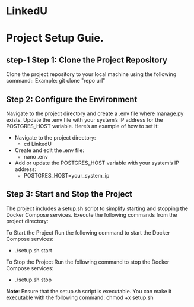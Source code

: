# LinkedU
# Project Setup Guie.
## step-1 Step 1: Clone the Project Repository
Clone the project repository to your local machine using the following command::
Example: git clone "repo url"


## Step 2: Configure the Environment
Navigate to the project directory and create a .env file where manage.py exists. Update the .env file with your system’s IP address for the POSTGRES_HOST variable. Here’s an example of how to set it:
  - Navigate to the project directory:
      - cd LinkedU
  - Create and edit the .env file: 
      - nano .env
  - Add or update the POSTGRES_HOST variable with your system’s IP address:
      - POSTGRES_HOST=your_system_ip


## Step 3: Start and Stop the Project
The project includes a setup.sh script to simplify starting and stopping the Docker Compose services. Execute the following commands from the project directory:

To Start the Project
Run the following command to start the Docker Compose services:

- ./setup.sh start

To Stop the Project
Run the following command to stop the Docker Compose services:
- ./setup.sh stop

**Note**: Ensure that the setup.sh script is executable. You can make it executable with the following command:
chmod +x setup.sh



